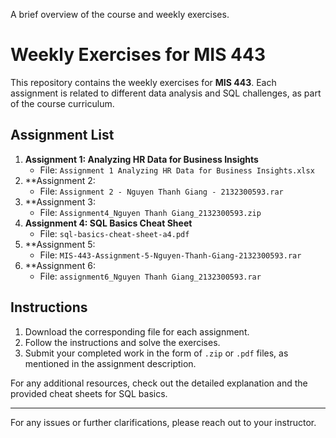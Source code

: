  A brief overview of the course and weekly exercises.
 # Weekly Exercises for MIS 443

This repository contains the weekly exercises for **MIS 443**. Each assignment is related to different data analysis and SQL challenges, as part of the course curriculum.

## Assignment List

1. **Assignment 1: Analyzing HR Data for Business Insights**
   - File: `Assignment 1 Analyzing HR Data for Business Insights.xlsx`
2. **Assignment 2: 
   - File: `Assignment 2 - Nguyen Thanh Giang - 2132300593.rar`
3. **Assignment 3: 
   - File: `Assignment4_Nguyen Thanh Giang_2132300593.zip`
4. **Assignment 4: SQL Basics Cheat Sheet**
   - File: `sql-basics-cheat-sheet-a4.pdf`
5. **Assignment 5: 
   - File: `MIS-443-Assignment-5-Nguyen-Thanh-Giang-2132300593.rar`
6. **Assignment 6:
   - File: `assignment6_Nguyen Thanh Giang_2132300593.rar`

## Instructions

1. Download the corresponding file for each assignment.
2. Follow the instructions and solve the exercises.
3. Submit your completed work in the form of `.zip` or `.pdf` files, as mentioned in the assignment description.

For any additional resources, check out the detailed explanation and the provided cheat sheets for SQL basics.

---

For any issues or further clarifications, please reach out to your instructor.


